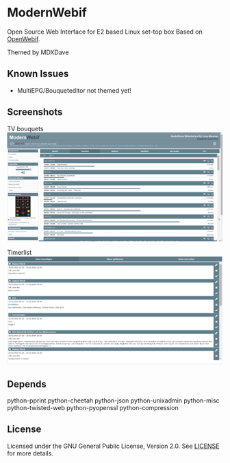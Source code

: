 ModernWebif
=========
Open Source Web Interface for E2 based Linux set-top box
Based on [OpenWebif](https://github.com/E2OpenPlugins/e2openplugin-OpenWebif).

Themed by MDXDave

Known Issues
-------
* MultiEPG/Bouqueteditor not themed yet!

Screenshots
-------
TV bouquets
![Screen 1](screens/modernwebif_screen_1.png)

Timerlist
![Timerlist](screens/modernwebif_screen_2.png)

Depends
-------
python-pprint
python-cheetah
python-json
python-unixadmin
python-misc
python-twisted-web
python-pyopenssl
python-compression

License
-------
Licensed under the GNU General Public License, Version 2.0. See [LICENSE](https://github.com/MDXDave/ModernWebif/blob/master/LICENSE.txt) for more details.
